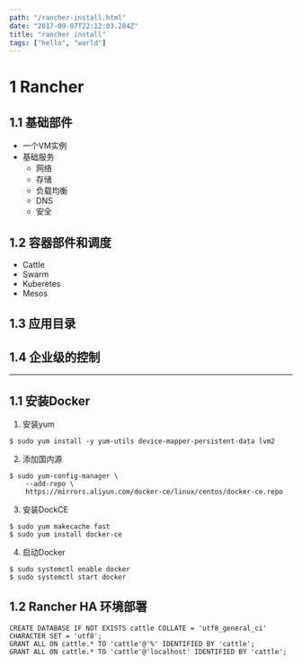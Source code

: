 ```yaml
---
path: "/rancher-install.html"
date: "2017-09-07T22:12:03.284Z"
title: "rancher install"
tags: ["hello", "world"]
---
```

# 1 Rancher
## 1.1 基础部件
- 一个VM实例
- 基础服务
  - 网络
  - 存储
  - 负载均衡
  - DNS
  - 安全

## 1.2 容器部件和调度
- Cattle
- Swarm
- Kuberetes
- Mesos

## 1.3 应用目录
## 1.4 企业级的控制

-------------
## 1.1 安装Docker
1. 安装yum
```
$ sudo yum install -y yum-utils device-mapper-persistent-data lvm2
```
2. 添加国内源
```
$ sudo yum-config-manager \
    --add-repo \
    https://mirrors.aliyun.com/docker-ce/linux/centos/docker-ce.repo
```
3. 安装DockCE
```
$ sudo yum makecache fast
$ sudo yum install docker-ce
```
4. 启动Docker
```
$ sudo systemctl enable docker
$ sudo systemctl start docker
```

## 1.2 Rancher HA 环境部署
```
CREATE DATABASE IF NOT EXISTS cattle COLLATE = 'utf8_general_ci' CHARACTER SET = 'utf8';
GRANT ALL ON cattle.* TO 'cattle'@'%' IDENTIFIED BY 'cattle';
GRANT ALL ON cattle.* TO 'cattle'@'localhost' IDENTIFIED BY 'cattle';
```
